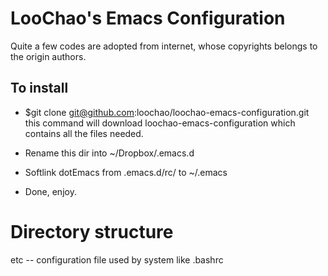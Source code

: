 LooChao's Emacs Configuration
=============================
Quite a few codes are adopted from internet, whose copyrights belongs
to the origin authors. 

To install
----------
- $git clone git@github.com:loochao/loochao-emacs-configuration.git
this command will download loochao-emacs-configuration which contains
all the files needed. 

- Rename this dir into ~/Dropbox/.emacs.d
- Softlink dotEmacs from .emacs.d/rc/ to ~/.emacs
- Done, enjoy.

# Directory structure
etc -- configuration file used by system like .bashrc
